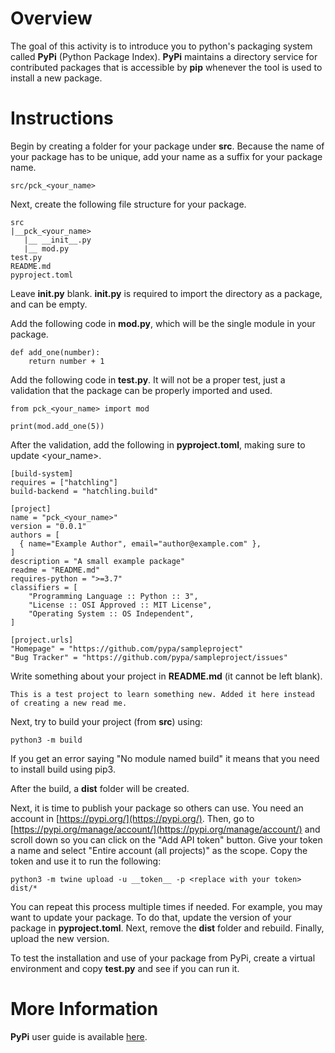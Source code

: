 # Overview

The goal of this activity is to introduce you to python's packaging system called **PyPi** (Python Package Index).  **PyPi** maintains a directory service for contributed packages that is accessible by **pip** whenever the tool is used to install a new package. 

# Instructions

Begin by creating a folder for your package under **src**. Because the name of your package has to be unique, add your name as a suffix for your package name. 

```
src/pck_<your_name>
```

Next, create the following file structure for your package. 

```
src
|__pck_<your_name>
   |__ __init__.py
   |__ mod.py
test.py
README.md
pyproject.toml
```

Leave **__init__.py** blank. **__init__.py** is required to import the directory as a package, and can be empty.

Add the following code in **mod.py**, which will be the single module in your package. 

```
def add_one(number):
    return number + 1
```

Add the following code in **test.py**. It will not be a proper test, just a validation that the package can be properly imported and used. 

```
from pck_<your_name> import mod

print(mod.add_one(5))
```

After the validation, add the following in **pyproject.toml**, making sure to update <your_name>. 

```
[build-system]
requires = ["hatchling"]
build-backend = "hatchling.build"

[project]
name = "pck_<your_name>"
version = "0.0.1"
authors = [
  { name="Example Author", email="author@example.com" },
]
description = "A small example package"
readme = "README.md"
requires-python = ">=3.7"
classifiers = [
    "Programming Language :: Python :: 3",
    "License :: OSI Approved :: MIT License",
    "Operating System :: OS Independent",
]

[project.urls]
"Homepage" = "https://github.com/pypa/sampleproject"
"Bug Tracker" = "https://github.com/pypa/sampleproject/issues"
```

Write something about your project in **README.md** (it cannot be left blank). 
```
This is a test project to learn something new. Added it here instead of creating a new read me.
```

Next, try to build your project (from **src**) using: 

```
python3 -m build
```

If you get an error saying "No module named build" it means that you need to install build using pip3. 

After the build, a **dist** folder will be created.

Next, it is time to publish your package so others can use. You need an account in [https://pypi.org/](https://pypi.org/). Then, go to [https://pypi.org/manage/account/](https://pypi.org/manage/account/) and scroll down so you can click on the "Add API token" button. Give your token a name and select "Entire account (all projects)" as the scope. Copy the token and use it to run the following: 

```
python3 -m twine upload -u __token__ -p <replace with your token> dist/*
```

You can repeat this process multiple times if needed. For example, you may want to update your package. To do that, update the version of your package in **pyproject.toml**. Next, remove the **dist** folder and rebuild. Finally, upload the new version. 

To test the installation and use of your package from PyPi, create a virtual environment and copy **test.py** and see if you can run it. 

# More Information

**PyPi** user guide is available [here](https://packaging.python.org/en/latest/tutorials/packaging-projects/).  